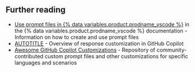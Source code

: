 ## Further reading

* [Use prompt files in {% data variables.product.prodname_vscode %}](https://code.visualstudio.com/docs/copilot/customization/prompt-files) in the {% data variables.product.prodname_vscode %} documentation - Information on how to create and use prompt files
* [AUTOTITLE](/copilot/concepts/response-customization) - Overview of response customization in GitHub Copilot
* [Awesome GitHub Copilot Customizations](https://github.com/github/awesome-copilot/blob/main/README.prompts.md) - Repository of community-contributed custom prompt files and other customizations for specific languages and scenarios
